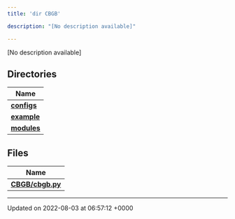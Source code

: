 ```yaml
---
title: 'dir CBGB'

description: "[No description available]"

---
```







[No description available]

## Directories

| Name           |
| -------------- |
| **[configs](/documentation/code/gambit_2/files/dir_7524210df66c20ffbf71a5efe6d88974/#dir-configs)**  |
| **[example](/documentation/code/gambit_2/files/dir_933b1a749cf61c835910b3fc81f598b2/#dir-example)**  |
| **[modules](/documentation/code/gambit_2/files/dir_db550d2aca43e66332e8152f8c53a42b/#dir-modules)**  |

## Files

| Name           |
| -------------- |
| **[CBGB/cbgb.py](/documentation/code/gambit_2/files/cbgb_8py/#file-cbgb.py)**  |






-------------------------------

Updated on 2022-08-03 at 06:57:12 +0000
